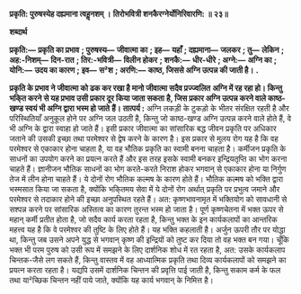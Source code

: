 **प्रकृति: पुरुषस्येह दह्यमाना त्वहॢनशम् ।** **तिरोभवित्री शनकैरग्नेर्योनिरिवारणि: ॥ २३॥** 

**शब्दार्थ** 

**प्रकृति:—** **प्रकृति का प्रभाव** **; पुरुषस्य—** **जीवात्मा का** **; इह—** **यहाँ** **; दह्यमाना—** **जलकर** **; तु—** **लेकिन** **; अह:-निशम्—** **दिन-रात** **; तिर:-भवित्री—** **विलीन होकर** **; शनकै:—** **धीर-धीरे** **; अग्ने:—** **अग्नि का** **; योनि:—** **उदय का कारण** **; इव—** **स²श** **; अरणि:—** **काष्ठ, जिससे अग्नि उत्पन्न की जाती है।** **.** 

**प्रकृति के प्रभाव ने जीवात्मा को ढक कर रखा है मानो जीवात्मा सदैव प्रज्ज्वलित** **अग्नि में रह रहा हो। किन्तु भकि्त करने से यह प्रभाव उसी प्रकार दूर किया जाता सकता** **है, जिस प्रकार अग्नि उत्पन्न करने वाले काष्ठ-खण्ड स्वयं भी अग्नि द्वारा भस्म हो जाते** **हैं।** **तात्पर्य :** अग्नि लकड़ी के टुकड़ो के भीतर संरक्षित रहती है और परिस्थितियाँ अनुकूल होने पर अग्नि जल उठती है, किन्तु जो काष्ठ-खण्ड अग्नि उत्पन्न करने वाले होते हैं, वे भी अग्नि के द्वारा स्वाहा हो जाते हैं। इसी प्रकार जीवात्मा का सांसारिक बद्ध जीवन प्रकृति पर अधिकार जताने की उसकी इच्छा तथा परमेश्वर से द्वेष करने के कारण है। इस प्रकार से मुलय रोग यह है कि वह परमेश्वर से एकाकार होना चाहता है, या वह भौतिक प्रकृति का स्वामी बनना चाहता है। कर्मीजन प्रकृति के साधनों का उपयोग करने का प्रयत्न करते हैं और इस तरह इसके स्वामी बनकर इन्द्रियतृप्ति का भोग करना चाहते हैं। ज्ञानीजन भौतिक साधनों का भोग करते-करते निराश होकर भगवान् से एकाकार होना या निर्गुण तेज में लीन होना चाहते हैं। ये दोनों रोग भौतिक कल्मष के कारण होते हैं। भौतिक कल्मष को भक्ति द्वारा भस्मसात किया जा सकता है, क्योंकि भकि्तमय सेवा में ये दोनों रोग अर्थात् प्रकृति पर प्रभुत्व जमाने और परमेश्वर से तदाकार होने की इच्छा अनुपस्थित रहते हैं। अत: कृष्णभावनामृत में भक्तियोग को सावधानी से सश्पन्न करने पर सांसारिक अस्तित्व का कारण तुरन्त भस्म हो जाता है। पूर्ण कृष्णचेतना में भक्त ऊपर से महान् कर्मी प्रतीत होता है, जो सदैव कार्य करता रहता है, किन्तु भक्त के इन कार्यकलापों का आन्तरिक महत्त्व यह है कि वे परमेश्वर की तुष्टि के लिए होते हैं। यह भक्ति कहलाती है। अर्जुन ऊपरी तौर पर योद्धा था, किन्तु जब उसने अपने युद्ध से भगवान् कृष्ण की इन्द्रियों को तुष्ट कर दिया तो वह भक्त बन गया। चूँकि भक्त भी परम पुरुष को उसी रूप में समझने के लिए दार्शनिक शोध में रत रहता है, अत: उसके कार्यकलाप चिन्तक-जैसे लग सकते हैं, किन्तु वास्तव में वह आध्यात्मिक प्रकृति तथा दिव्य कार्यकलापों को समझने का प्रयत्न करता रहता है। यद्यपि उसमें दार्शनिक चिन्तन की प्रवृत्ति पाई जाती है, किन्तु सकाम कर्म के फल तथा या²च्छिक चिन्तन नहीं पाये जाते, क्योंकि यह कार्य भगवान् के निमित्त है।  